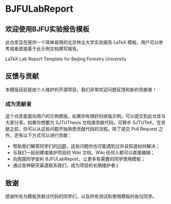 # BJFULabReport

## 欢迎使用BJFU实验报告模板

此仓库旨在提供一个简单易用的北京林业大学实验报告 LaTeX 模板，用户可以参考或者直接基于此示例文档撰写报告。

LaTeX Lab Report Template for Beijing Forestry University

## 反馈与贡献

本模版目前是由个人维护的开源项目，我们非常欢迎问题反馈和新的贡献者！

### 成为贡献者
这个仓库是面向用户的示例模版，如果你有很好的排版示例，可以提交到此仓库与大家分享。如果你想要为 SJTUThesis 文档类贡献代码，可移步 SJTUTeX。在贡献之前，你可以从这些问题开始熟悉贡献代码的流程。除了提交 Pull Request 之外，还有以下方式可以进行贡献：

+ 帮助我们解答同学们的[问题](https://github.com/DeeDive/BJFULabReport/issues)，这些问题你也可能遇到过并且知道如何解决；
+ 与我们一起创建或维护项目的 Wiki 文档，Wiki 任何人都可以直接编辑；
+ 向周围同学安利 BJFULabReport，让更多有需要的同学使用模板；
+ 通过各种聊天渠道联系我们，成为项目的长期维护者:)

## 致谢
感谢所有为模板贡献过代码的同学们，以及所有测试和使用模板的各位同学。
